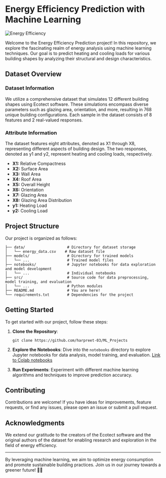 # Energy Efficiency Prediction with Machine Learning

![Energy Efficiency](https://example.com/energy_efficiency_image.png)

Welcome to the Energy Efficiency Prediction project! In this repository, we explore the fascinating realm of energy analysis using machine learning techniques. Our goal is to predict heating and cooling loads for various building shapes by analyzing their structural and design characteristics.

## Dataset Overview

### Dataset Information

We utilize a comprehensive dataset that simulates 12 different building shapes using Ecotect software. These simulations encompass diverse parameters such as glazing area, orientation, and more, resulting in 768 unique building configurations. Each sample in the dataset consists of 8 features and 2 real-valued responses.

### Attribute Information

The dataset features eight attributes, denoted as X1 through X8, representing different aspects of building design. The two responses, denoted as y1 and y2, represent heating and cooling loads, respectively. 

- **X1:** Relative Compactness
- **X2:** Surface Area
- **X3:** Wall Area
- **X4:** Roof Area
- **X5:** Overall Height
- **X6:** Orientation
- **X7:** Glazing Area
- **X8:** Glazing Area Distribution
- **y1:** Heating Load
- **y2:** Cooling Load

## Project Structure

Our project is organized as follows:

```
├── data/                   # Directory for dataset storage
│   └── energy_data.csv    # Raw dataset file
├── models/                 # Directory for trained models
│   └── ...                 # Trained model files
├── notebooks/              # Jupyter notebooks for data exploration and model development
│   └── ...                 # Individual notebooks
├── src/                    # Source code for data preprocessing, model training, and evaluation
│   └── ...                 # Python modules
├── README.md               # You are here!
└── requirements.txt        # Dependencies for the project
```

## Getting Started

To get started with our project, follow these steps:

1. **Clone the Repository**: 
   ```
   git clone https://github.com/harpreet-03/ML_Projects
   ```

3. **Explore the Notebooks**: 
   Dive into the `notebooks` directory to explore Jupyter notebooks for data analysis, model training, and evaluation. [Link to Colab notebooks](#)



3. **Run Experiments**: 
   Experiment with different machine learning algorithms and techniques to improve prediction accuracy.

## Contributing

Contributions are welcome! If you have ideas for improvements, feature requests, or find any issues, please open an issue or submit a pull request.

## Acknowledgments

We extend our gratitude to the creators of the Ecotect software and the original authors of the dataset for enabling research and exploration in the field of energy efficiency.

---

By leveraging machine learning, we aim to optimize energy consumption and promote sustainable building practices. Join us in our journey towards a greener future! 🌱💡
